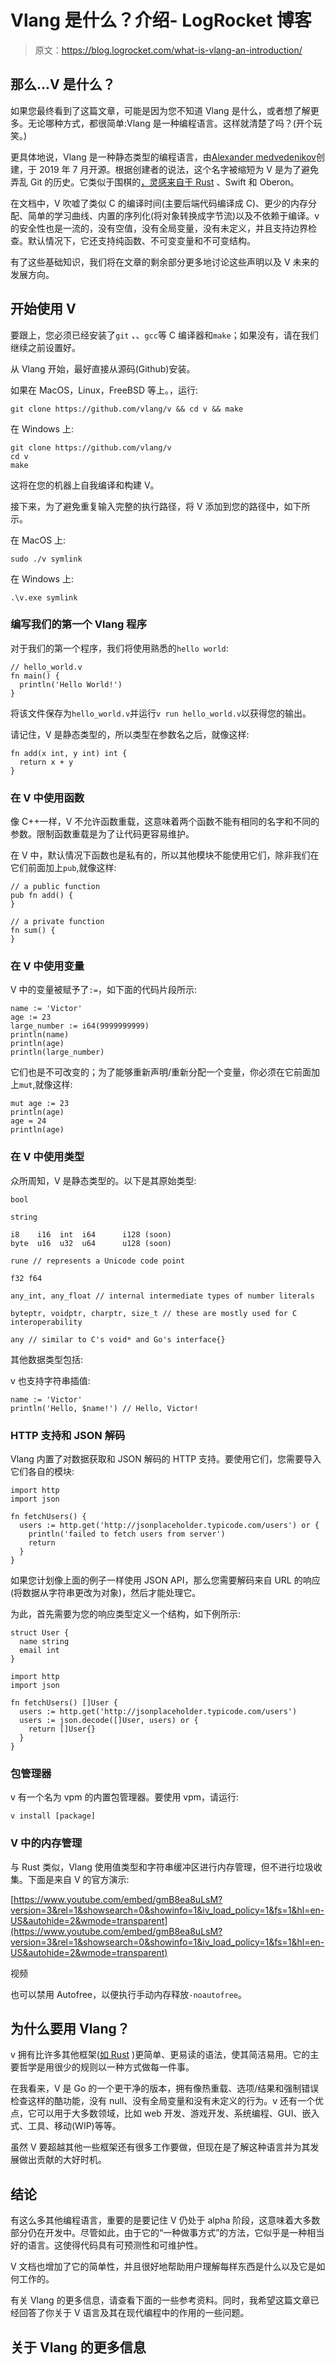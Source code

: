 # Vlang 是什么？介绍- LogRocket 博客

> 原文：<https://blog.logrocket.com/what-is-vlang-an-introduction/>

## 那么…V 是什么？

如果您最终看到了这篇文章，可能是因为您不知道 Vlang 是什么，或者想了解更多。无论哪种方式，都很简单:Vlang 是一种编程语言。这样就清楚了吗？(开个玩笑。)

更具体地说，Vlang 是一种静态类型的编程语言，由[Alexander medvedenikov](https://github.com/medvednikov)创建，于 2019 年 7 月开源。根据创建者的说法，这个名字被缩短为 V 是为了避免弄乱 Git 的历史。它类似于围棋的[，灵感来自于 Rust](https://blog.logrocket.com/when-to-use-rust-and-when-to-use-golang/) 、Swift 和 Oberon。

在文档中，V 吹嘘了类似 C 的编译时间(主要后端代码编译成 C)、更少的内存分配、简单的学习曲线、内置的序列化(将对象转换成字节流)以及不依赖于编译。v 的安全性也是一流的，没有空值，没有全局变量，没有未定义，并且支持边界检查。默认情况下，它还支持纯函数、不可变变量和不可变结构。

有了这些基础知识，我们将在文章的剩余部分更多地讨论这些声明以及 V 未来的发展方向。

## 开始使用 V

要跟上，您必须已经安装了`git` *、*、`gcc`等 C 编译器和`make`；如果没有，请在我们继续之前设置好。

从 Vlang 开始，最好直接从源码(Github)安装。

如果在 MacOS，Linux，FreeBSD 等上。，运行:

```
git clone https://github.com/vlang/v && cd v && make

```

在 Windows 上:

```
git clone https://github.com/vlang/v
cd v
make

```

这将在您的机器上自我编译和构建 V。

接下来，为了避免重复输入完整的执行路径，将 V 添加到您的路径中，如下所示。

在 MacOS 上:

```
sudo ./v symlink

```

在 Windows 上:

```
.\v.exe symlink

```

### 编写我们的第一个 Vlang 程序

对于我们的第一个程序，我们将使用熟悉的`hello world`:

```
// hello_world.v
fn main() {
  println('Hello World!')
}

```

将该文件保存为`hello_world.v`并运行`v run hello_world.v`以获得您的输出。

请记住，V 是静态类型的，所以类型在参数名之后，就像这样:

```
fn add(x int, y int) int {
  return x + y
}

```

### 在 V 中使用函数

像 C++一样，V 不允许函数重载，这意味着两个函数不能有相同的名字和不同的参数。限制函数重载是为了让代码更容易维护。

在 V 中，默认情况下函数也是私有的，所以其他模块不能使用它们，除非我们在它们前面加上`pub`,就像这样:

```
// a public function
pub fn add() {
}

// a private function 
fn sum() {
}

```

### 在 V 中使用变量

V 中的变量被赋予了`:=`，如下面的代码片段所示:

```
name := 'Victor'
age := 23
large_number := i64(9999999999)
println(name)
println(age)
println(large_number)

```

它们也是不可改变的；为了能够重新声明/重新分配一个变量，你必须在它前面加上`mut`,就像这样:

```
mut age := 23
println(age)
age = 24
println(age)

```

### 在 V 中使用类型

众所周知，V 是静态类型的。以下是其原始类型:

```
bool

string

i8    i16  int  i64      i128 (soon)
byte  u16  u32  u64      u128 (soon)

rune // represents a Unicode code point

f32 f64

any_int, any_float // internal intermediate types of number literals

byteptr, voidptr, charptr, size_t // these are mostly used for C interoperability

any // similar to C's void* and Go's interface{}

```

其他数据类型包括:

v 也支持字符串插值:

```
name := 'Victor'
println('Hello, $name!') // Hello, Victor!

```

### HTTP 支持和 JSON 解码

Vlang 内置了对数据获取和 JSON 解码的 HTTP 支持。要使用它们，您需要导入它们各自的模块:

```
import http
import json

fn fetchUsers() {
  users := http.get('http://jsonplaceholder.typicode.com/users') or {
    println('failed to fetch users from server')
    return
  }
}

```

如果您计划像上面的例子一样使用 JSON API，那么您需要解码来自 URL 的响应(将数据从字符串更改为对象)，然后才能处理它。

为此，首先需要为您的响应类型定义一个结构，如下例所示:

```
struct User {
  name string
  email int
}

import http
import json

fn fetchUsers() []User {
  users := http.get('http://jsonplaceholder.typicode.com/users') 
  users := json.decode([]User, users) or {
    return []User{}
  }
}

```

### 包管理器

v 有一个名为 vpm 的内置包管理器。要使用 vpm，请运行:

```
v install [package]

```

### V 中的内存管理

与 Rust 类似，Vlang 使用值类型和字符串缓冲区进行内存管理，但不进行垃圾收集。下面是来自 V 的官方演示:

 [https://www.youtube.com/embed/gmB8ea8uLsM?version=3&rel=1&showsearch=0&showinfo=1&iv_load_policy=1&fs=1&hl=en-US&autohide=2&wmode=transparent](https://www.youtube.com/embed/gmB8ea8uLsM?version=3&rel=1&showsearch=0&showinfo=1&iv_load_policy=1&fs=1&hl=en-US&autohide=2&wmode=transparent)

视频

也可以禁用 Autofree，以便执行手动内存释放`-noautofree`。

## 为什么要用 Vlang？

v 拥有比许多其他框架([如 Rust](https://blog.logrocket.com/v-lang-vs-rust-comparing-build-languages/) )更简单、更易读的语法，使其简洁易用。它的主要哲学是用很少的规则以一种方式做每一件事。

在我看来，V 是 Go 的一个更干净的版本，拥有像热重载、选项/结果和强制错误检查这样的酷功能，没有 null、没有全局变量和没有未定义的行为。v 还有一个优点，它可以用于大多数领域，比如 web 开发、游戏开发、系统编程、GUI、嵌入式、工具、移动(WIP)等等。

虽然 V 要超越其他一些框架还有很多工作要做，但现在是了解这种语言并为其发展做出贡献的大好时机。

## 结论

有这么多其他编程语言，重要的是要记住 V 仍处于 alpha 阶段，这意味着大多数部分仍在开发中。尽管如此，由于它的“一种做事方式”的方法，它似乎是一种相当好的语言。这使得代码具有可预测性和可维护性。

V 文档也增加了它的简单性，并且很好地帮助用户理解每样东西是什么以及它是如何工作的。

有关 Vlang 的更多信息，请查看下面的一些参考资料。同时，我希望这篇文章已经回答了你关于 V 语言及其在现代编程中的作用的一些问题。

## 关于 Vlang 的更多信息
